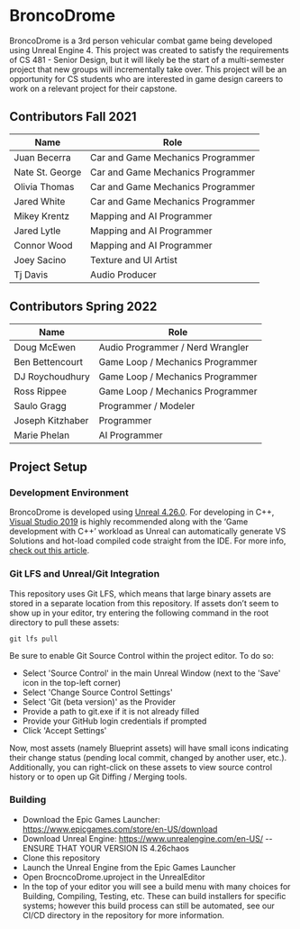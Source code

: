 # BroncoDrome
BroncoDrome is a 3rd person vehicular combat game being developed using Unreal Engine 4. This project was created to satisfy the requirements of CS 481 - Senior Design, but it will likely be the start of a multi-semester project that new groups will incrementally take over. This project will be an opportunity for CS students who are interested in game design careers to work on a relevant project for their capstone. 

## Contributors Fall 2021

| Name            | Role                              |
| --------------- | --------------------------------- |
| Juan Becerra    | Car and Game Mechanics Programmer |
| Nate St. George | Car and Game Mechanics Programmer |
| Olivia Thomas   | Car and Game Mechanics Programmer |
| Jared White     | Car and Game Mechanics Programmer |
| Mikey Krentz    | Mapping and AI Programmer         |
| Jared Lytle     | Mapping and AI Programmer         |
| Connor Wood     | Mapping and AI Programmer         |
| Joey Sacino     | Texture and UI Artist             |
| Tj Davis        | Audio Producer                    |

## Contributors Spring 2022

| Name             | Role                              |
| ---------------- | --------------------------------- |
| Doug McEwen      | Audio Programmer / Nerd Wrangler  |
| Ben Bettencourt  | Game Loop / Mechanics Programmer  |
| DJ Roychoudhury  | Game Loop / Mechanics Programmer  |
| Ross Rippee      | Game Loop / Mechanics Programmer  |
| Saulo Gragg      | Programmer / Modeler              |
| Joseph Kitzhaber | Programmer                        |
| Marie Phelan     | AI Programmer                     |


## Project Setup

### Development Environment

BroncoDrome is developed using [Unreal 4.26.0](https://www.unrealengine.com/en-US/download). For developing in C++, [Visual Studio 2019](https://visualstudio.microsoft.com/downloads/) is highly recommended along with the ‘Game development with C++’ workload as Unreal can automatically generate VS Solutions and hot-load compiled code straight from the IDE. For more info, [check out this article](https://docs.unrealengine.com/en-US/ProductionPipelines/DevelopmentSetup/VisualStudioSetup/index.html).

### Git LFS and Unreal/Git Integration

This repository uses Git LFS, which means that large binary assets are stored in a separate location from this repository. If assets don’t seem to show up in your editor, try entering the following command in the root directory to pull these assets:
```
git lfs pull
```

Be sure to enable Git Source Control within the project editor. To do so:
- Select 'Source Control' in the main Unreal Window (next to the 'Save' icon in the top-left corner)
- Select 'Change Source Control Settings'
- Select 'Git (beta version)' as the Provider
- Provide a path to git.exe if it is not already filled
- Provide your GitHub login credentials if prompted
- Click 'Accept Settings'

Now, most assets (namely Blueprint assets) will have small icons indicating their change status (pending local commit, changed by another user, etc.). Additionally, you can right-click on these assets to view source control history or to open up Git Diffing / Merging tools.

### Building

- Download the Epic Games Launcher: https://www.epicgames.com/store/en-US/download
- Download Unreal Engine: https://www.unrealengine.com/en-US/
-- ENSURE THAT YOUR VERSION IS 4.26chaos
- Clone this repository
- Launch the Unreal Engine from the Epic Games Launcher
- Open BrocncoDrome.uproject in the UnrealEditor
- In the top of your editor you will see a build menu with many choices for Building, Compiling, Testing, etc. These can build installers for specific systems; however this build process can still be automated, see our CI/CD directory in the repository for more information.
